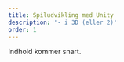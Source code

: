 ```yaml
---
title: Spiludvikling med Unity
description: '- i 3D (eller 2)'
order: 1
---
```

Indhold kommer snart.
